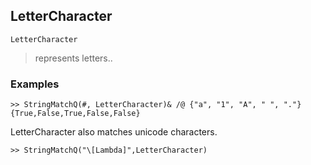 ## LetterCharacter

```
LetterCharacter
```

> represents letters..

### Examples

```
>> StringMatchQ(#, LetterCharacter)& /@ {"a", "1", "A", " ", "."}
{True,False,True,False,False}
```

LetterCharacter also matches unicode characters.

```
>> StringMatchQ("\[Lambda]",LetterCharacter)
```
